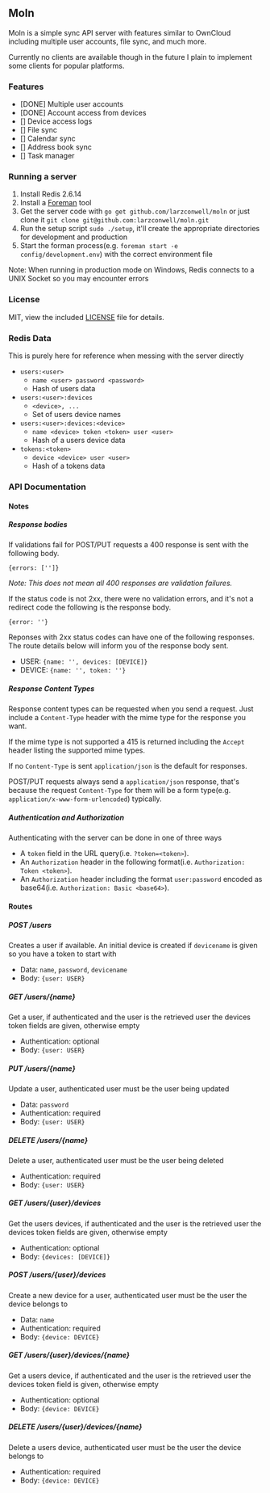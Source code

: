 Moln
---

Moln is a simple sync API server with features similar to OwnCloud including multiple user accounts, file sync, and much more.

Currently no clients are available though in the future I plain to implement some clients for popular platforms.

### Features
- [DONE] Multiple user accounts
- [DONE] Account access from devices
- [] Device access logs
- [] File sync
- [] Calendar sync
- [] Address book sync
- [] Task manager

### Running a server
1. Install Redis 2.6.14
2. Install a [Foreman](https://github.com/ddollar/foreman) tool
3. Get the server code with `go get github.com/larzconwell/moln` or just clone it `git clone git@github.com:larzconwell/moln.git`
4. Run the setup script `sudo ./setup`, it'll create the appropriate directories for development and production
5. Start the forman process(e.g. `foreman start -e config/development.env`) with the correct environment file

Note: When running in production mode on Windows, Redis connects to a UNIX Socket so you may encounter errors


### License
MIT, view the included [LICENSE](https://raw.github.com/larzconwell/moln/master/LICENSE) file for details.

### Redis Data
This is purely here for reference when messing with the server directly

- `users:<user>`
  - `name <user> password <password>`
  - Hash of users data
- `users:<user>:devices`
  - `<device>, ...`
  - Set of users device names
- `users:<user>:devices:<device>`
  - `name <device> token <token> user <user>`
  - Hash of a users device data
- `tokens:<token>`
  - `device <device> user <user>`
  - Hash of a tokens data

### API Documentation
#### Notes

##### Response bodies
If validations fail for POST/PUT requests a 400 response is sent with the following body.
```
{errors: ['']}
```
_Note: This does not mean all 400 responses are validation failures._

If the status code is not 2xx, there were no validation errors, and it's not a redirect code the following is the response body.
```
{error: ''}
```

Reponses with 2xx status codes can have one of the following responses. The route details below will inform you of the response body sent.

- USER: `{name: '', devices: [DEVICE]}`
- DEVICE: `{name: '', token: ''}`

##### Response Content Types
Response content types can be requested when you send a request. Just include a `Content-Type` header with the mime type for the response you want. 

If the mime type is not supported a 415 is returned including the `Accept` header listing the supported mime types.

If no `Content-Type` is sent `application/json` is the default for responses.

POST/PUT requests always send a `application/json` response, that's because the request `Content-Type` for them will be a form type(e.g. `application/x-www-form-urlencoded`) typically.

##### Authentication and Authorization
Authenticating with the server can be done in one of three ways

- A `token` field in the URL query(i.e. `?token=<token>`).
- An `Authorization` header in the following format(i.e. `Authorization: Token <token>`).
- An `Authorization` header including the format `user:password` encoded as base64(i.e. `Authorization: Basic <base64>`).

#### Routes
##### POST /users
Creates a user if available. An initial device is created if `devicename` is given so you have a token to start with

- Data: `name`, `password`, `devicename`
- Body: `{user: USER}`

##### GET /users/{name}
Get a user, if authenticated and the user is the retrieved user the devices token fields are given, otherwise empty

- Authentication: optional
- Body: `{user: USER}`

##### PUT /users/{name}
Update a user, authenticated user must be the user being updated

- Data: `password`
- Authentication: required
- Body: `{user: USER}`

##### DELETE /users/{name}
Delete a user, authenticated user must be the user being deleted

- Authentication: required
- Body: `{user: USER}`

##### GET /users/{user}/devices
Get the users devices, if authenticated and the user is the retrieved user the devices token fields are given, otherwise empty

- Authentication: optional
- Body: `{devices: [DEVICE]}`

##### POST /users/{user}/devices
Create a new device for a user, authenticated user must be the user the device belongs to

- Data: `name`
- Authentication: required
- Body: `{device: DEVICE}`

##### GET /users/{user}/devices/{name}
Get a users device, if authenticated and the user is the retrieved user the devices token field is given, otherwise empty

- Authentication: optional
- Body: `{device: DEVICE}`

##### DELETE /users/{user}/devices/{name}
Delete a users device, authenticated user must be the user the device belongs to

- Authentication: required
- Body: `{device: DEVICE}`
